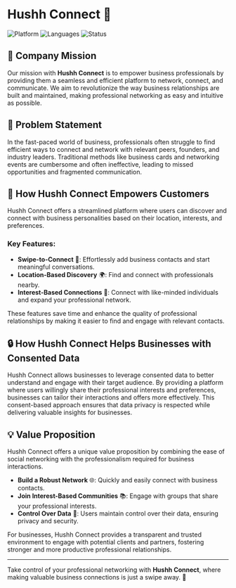 # Hushh Connect 📡

![Platform](https://img.shields.io/badge/platform-Android%20%7C%20iOS-blue)
![Languages](https://img.shields.io/badge/languages-Kotlin%20%7C%20Swift-orange)
![Status](https://img.shields.io/badge/status-Under%20Development-yellowgreen)

## 🌟 Company Mission
Our mission with **Hushh Connect** is to empower business professionals by providing them a seamless and efficient platform to network, connect, and communicate. We aim to revolutionize the way business relationships are built and maintained, making professional networking as easy and intuitive as possible.

## 📝 Problem Statement
In the fast-paced world of business, professionals often struggle to find efficient ways to connect and network with relevant peers, founders, and industry leaders. Traditional methods like business cards and networking events are cumbersome and often ineffective, leading to missed opportunities and fragmented communication.

## 🚀 How Hushh Connect Empowers Customers
Hushh Connect offers a streamlined platform where users can discover and connect with business personalities based on their location, interests, and preferences.

### Key Features:
- **Swipe-to-Connect** 🔄: Effortlessly add business contacts and start meaningful conversations.
- **Location-Based Discovery** 🌍: Find and connect with professionals nearby.
- **Interest-Based Connections** 🎯: Connect with like-minded individuals and expand your professional network.

These features save time and enhance the quality of professional relationships by making it easier to find and engage with relevant contacts.

## 🔒 How Hushh Connect Helps Businesses with Consented Data
Hushh Connect allows businesses to leverage consented data to better understand and engage with their target audience. By providing a platform where users willingly share their professional interests and preferences, businesses can tailor their interactions and offers more effectively. This consent-based approach ensures that data privacy is respected while delivering valuable insights for businesses.

## 💡 Value Proposition
Hushh Connect offers a unique value proposition by combining the ease of social networking with the professionalism required for business interactions.

- **Build a Robust Network** 🌐: Quickly and easily connect with business contacts.
- **Join Interest-Based Communities** 📚: Engage with groups that share your professional interests.
- **Control Over Data** 🔐: Users maintain control over their data, ensuring privacy and security.

For businesses, Hushh Connect provides a transparent and trusted environment to engage with potential clients and partners, fostering stronger and more productive professional relationships.

---

Take control of your professional networking with **Hushh Connect**, where making valuable business connections is just a swipe away. 📲
